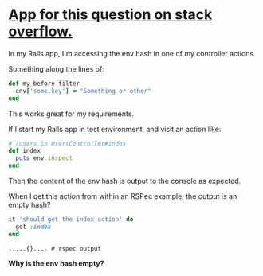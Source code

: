 # [App for this question on stack overflow.](http://stackoverflow.com/questions/8990419/why-is-the-rack-env-hash-empty-in-rails-test-environment)

In my Rails app, I'm accessing the env hash in one of my controller actions.

Something along the lines of:

``` ruby
def my_before_filter
  env['some.key'] = "Something or other"
end
```

This works great for my requirements.

If I start my Rails app in test environment, and visit an action like:

``` ruby
# /users in UsersController#index
def index
  puts env.inspect
end
```

Then the content of the env hash is output to the console as expected.

When I get this action from within an RSPec example, the output is an empty hash?

``` ruby
it 'should get the index action' do
  get :index
end
```

```
.....{}.... # rspec output
``` 

**Why is the env hash empty?**
